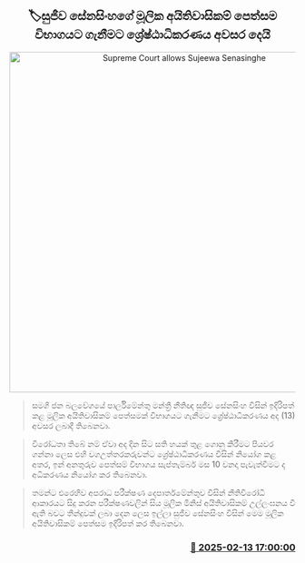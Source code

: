 <p align='center'><b><h2 align='center' title='Supreme Court allows Sujeewa Senasinghe's Fundamental Rights Petition to be heard'>🏷සුජීව සේනසිංහගේ මූලික අයිතිවාසිකම් පෙත්සම විභාගයට ගැනීමට ශ්‍රේෂ්ඨාධිකරණය අවසර දෙයි</h2></b></p>
<p align='center'><img src='https://helakuru.sgp1.cdn.digitaloceanspaces.com/esana/images/lib/court-gg.jpg' width='600' alt='Supreme Court allows Sujeewa Senasinghe's Fundamental Rights Petition to be heard'></p>

> සමගි ජන බලවේගයේ පාර්ලිමේන්තු මන්ත්‍රී නීතිඥ සුජීව සේනසිංහ විසින් ඉදිරිපත් කළ මූලික අයිතිවාසිකම් පෙත්සමක් විභාගයට ගැනීමට ශ්‍රේෂ්ඨාධිකරණය අද (13) අවසර ලබාදී තිබෙනවා.

> විරෝධතා තිබේ නම් ඒවා අද දින සිට සති හයක් තුළ ගොනු කිරීමට පියවර ගන්නා ලෙස එහි වගඋත්තරකරුවන්ට ශ්‍රේෂ්ඨාධිකරණය විසින් නියෝග කළ අතර, ඉන් අනතුරුව පෙත්සම් විභාගය සැප්තැම්බර් මස 10 වනදා පැවැත්වීමට ද අධිකරණය නියෝග කර තිබෙනවා.

> තමන්ට එරෙහිව අපරාධ පරීක්ෂණ දෙපාර්තමේන්තුව විසින් නීතිවිරෝධී ආකාරයට සිදු කරන පරීක්ෂණවලින් සිය මූලික මිනිස් අයිතිවාසිකම් උල්ලංඝනය වී ඇති බවට තීන්දුවක් ලබා දෙන ලෙස ඉල්ලා සුජීව සේනසිංහ විසින් මෙම මූලික අයිතිවාසිකම් පෙත්සම ඉදිරිපත් කර තිබෙනවා.



<h3 align='right'><a href='https://www.helakuru.lk/esana/p/107446/'>📅 2025-02-13 17:00:00</a></h3>
